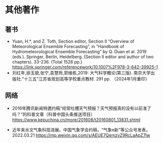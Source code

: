 # 其他著作

## 著书
- Yuan, H.*, and Z. Toth, Section editor, Section II “Overview of Meteorological Ensemble Forecasting”, in “Handbook of Hydrometeorological Ensemble Forecasting” by Q. Duan et al. 2019 (eds.). Springer, Berlin, Heidelberg. (Section II editor and author of two chapters). 33-236. (Total 1528 pp.) <https://link.springer.com/referencework/10.1007%2F978-3-642-39925-1>
- 刘红年,徐玉貌,张宁,袁慧玲,郭维栋,2019: 大气科学概论(第三版). 南京大学出版社.“十三五”江苏省规划高等学校重点教材. 291 pp. （2024年1月重印）

## 网络
- 2016年腾讯新闻特邀约稿“经常吐槽天气预报？天气预报真的没有以前准了吗？”的科普文章（科普中国头条推送项目）<https://www.kepuchina.cn/more/201608/t20160801_13831.shtml>

- 近年来水文气象科技进展。中国气象学会约稿，“气象e新”等公众号发表。2022.03.21 <https://mp.weixin.qq.com/s/AEUE7QemzvZ9RcLaApZ7lw>
